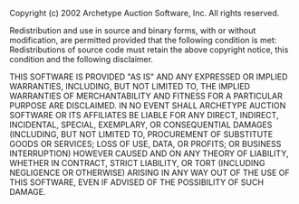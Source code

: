 Copyright (c) 2002 Archetype Auction Software, Inc. All rights reserved.

Redistribution and use in source and binary forms, with or without
modification, are permitted provided that the following condition is
met: Redistributions of source code must retain the above copyright
notice, this condition and the following disclaimer.

THIS SOFTWARE IS PROVIDED "AS IS" AND ANY EXPRESSED OR IMPLIED
WARRANTIES, INCLUDING, BUT NOT LIMITED TO, THE IMPLIED WARRANTIES
OF MERCHANTABILITY AND FITNESS FOR A PARTICULAR PURPOSE ARE
DISCLAIMED. IN NO EVENT SHALL ARCHETYPE AUCTION SOFTWARE OR ITS
AFFILIATES BE LIABLE FOR ANY DIRECT, INDIRECT, INCIDENTAL, SPECIAL,
EXEMPLARY, OR CONSEQUENTIAL DAMAGES (INCLUDING, BUT NOT LIMITED TO,
PROCUREMENT OF SUBSTITUTE GOODS OR SERVICES; LOSS OF USE, DATA, OR
PROFITS; OR BUSINESS INTERRUPTION) HOWEVER CAUSED AND ON ANY THEORY OF
LIABILITY, WHETHER IN CONTRACT, STRICT LIABILITY, OR TORT (INCLUDING
NEGLIGENCE OR OTHERWISE) ARISING IN ANY WAY OUT OF THE USE OF THIS
SOFTWARE, EVEN IF ADVISED OF THE POSSIBILITY OF SUCH DAMAGE.
